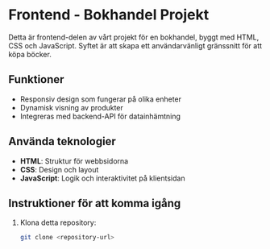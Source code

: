 # Frontend - Bokhandel Projekt

Detta är frontend-delen av vårt projekt för en bokhandel, byggt med HTML, CSS och JavaScript. Syftet är att skapa ett användarvänligt gränssnitt för att köpa böcker.

## Funktioner
- Responsiv design som fungerar på olika enheter
- Dynamisk visning av produkter
- Integreras med backend-API för datainhämtning

## Använda teknologier
- **HTML**: Struktur för webbsidorna
- **CSS**: Design och layout
- **JavaScript**: Logik och interaktivitet på klientsidan

## Instruktioner för att komma igång
1. Klona detta repository:
   ```bash
   git clone <repository-url>
